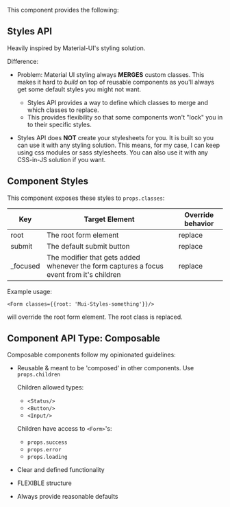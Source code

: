 This component provides the following:

## Styles API

Heavily inspired by Material-UI's styling solution.

Difference:

- Problem: Material UI styling always **MERGES** custom classes. This makes it hard to _build_ on top of reusable components as you'll always get some default styles you might not want.

  - Styles API provides a way to define which classes to merge and which classes to replace.
  - This provides flexibility so that some components won't "lock" you in to their specific styles.

- Styles API does **NOT** create your stylesheets for you. It is built so you can use it with any styling solution. This means, for my case, I can keep using css modules or sass stylesheets. You can also use it with any CSS-in-JS solution if you want.

## Component Styles

This component exposes these styles to `props.classes`:

<table>
  <thead>
    <tr>
      <th>Key</th>
      <th>Target Element</th>
      <th>Override behavior</th>
    </tr>
  </thead>
  <tbody>
    <tr>
      <td>root</td>
      <td>The root form element</td>
      <td>replace</td>
    </tr>
    <tr>
      <td>submit</td>
      <td>The default submit button</td>
      <td>replace</td>
    </tr>
    <tr>
      <td>_focused</td>
      <td>The modifier that gets added whenever the form captures a focus event from it's children</td>
      <td>replace</td>
    </tr>
  </tbody>
</table>

Example usage:

    <Form classes={{root: 'Mui-Styles-something'}}/>

will override the root form element. The root class is replaced. 

## Component API Type: Composable

Composable components follow my opinionated guidelines:

- Reusable & meant to be 'composed' in other components. Use `props.children`

  Children allowed types:

  - `<Status/>`
  - `<Button/>`
  - `<Input/>`

  Children have access to `<Form>`'s:

  - `props.success`
  - `props.error`
  - `props.loading`

- Clear and defined functionality
- FLEXIBLE structure
- Always provide reasonable defaults
